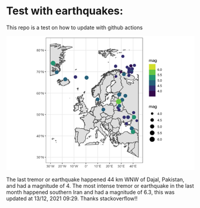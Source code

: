 <!-- README.md is generated from README.Rmd. Please edit that file -->

Test with earthquakes:
======================

This repo is a test on how to update with github actions

![](man/figures/README-unnamed-chunk-2-1.png)

The last tremor or earthquake happened 44 km WNW of Dajal, Pakistan, and
had a magnitude of 4. The most intense tremor or earthquake in the last
month happened southern Iran and had a magnitude of 6.3, this was
updated at 13/12, 2021 09:29. Thanks stackoverflow!!
